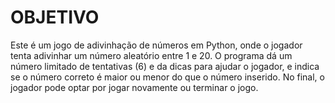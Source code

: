 <h1>OBJETIVO</h1>
Este é um jogo de adivinhação de números em Python, onde o jogador tenta adivinhar um número aleatório entre 1 e 20. O programa dá um número limitado de tentativas (6) e da dicas para ajudar o jogador, e indica se o número correto é maior ou menor do que o número inserido. No final, o jogador pode optar por jogar novamente ou terminar o jogo.
